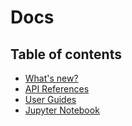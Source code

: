 # Docs

## Table of contents
- [What's new?](./release-notes.md)
- [API References](./api-reference/README.md)
- [User Guides](./user-guides/README.md)
- [Jupyter Notebook](./keplergl-jupyter/README.md)
